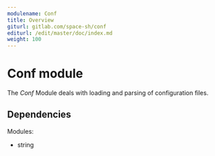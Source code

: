 ```yaml
---
modulename: Conf
title: Overview
giturl: gitlab.com/space-sh/conf
editurl: /edit/master/doc/index.md
weight: 100
---
```

# Conf module

The _Conf_ Module deals with loading and parsing of configuration files.


## Dependencies

Modules:  
+ string  
